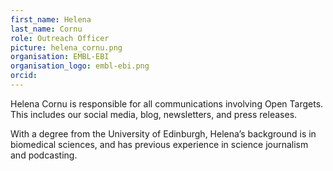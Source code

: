 ```yaml
---
first_name: Helena
last_name: Cornu
role: Outreach Officer
picture: helena_cornu.png
organisation: EMBL-EBI
organisation_logo: embl-ebi.png
orcid:
---
```

Helena Cornu is responsible for all communications involving Open Targets. This includes our social media, blog, newsletters, and press releases. 

With a degree from the University of Edinburgh, Helena’s background is in biomedical sciences, and has previous experience in science journalism and podcasting.
